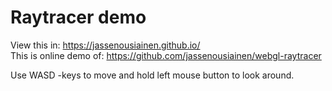 # Raytracer demo
View this in: https://jassenousiainen.github.io/
<br>This is online demo of: https://github.com/jassenousiainen/webgl-raytracer

Use WASD -keys to move and hold left mouse button to look around.
